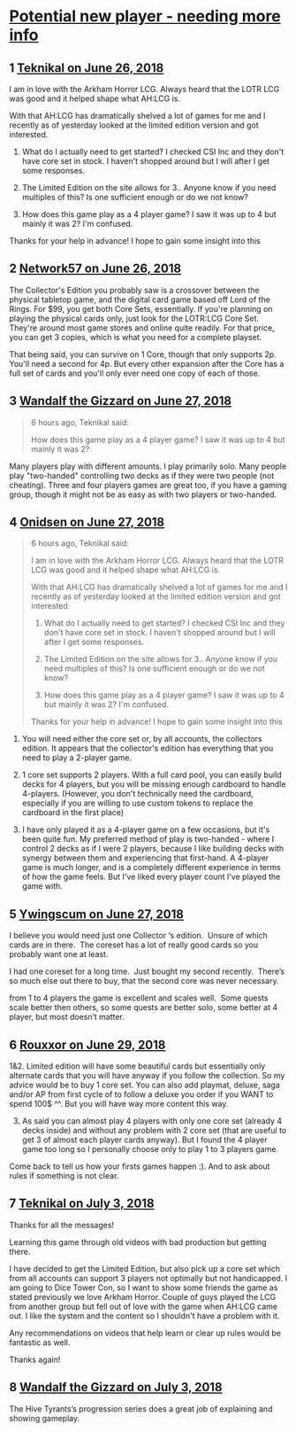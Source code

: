 # [Potential new player - needing more info](https://community.fantasyflightgames.com/topic/278365-potential-new-player-needing-more-info/)

## 1 [Teknikal on June 26, 2018](https://community.fantasyflightgames.com/topic/278365-potential-new-player-needing-more-info/?do=findComment&comment=3385981)

I am in love with the Arkham Horror LCG. Always heard that the LOTR LCG was good and it helped shape what AH:LCG is.

With that AH:LCG has dramatically shelved a lot of games for me and I recently as of yesterday looked at the limited edition version and got interested.


1. What do I actually need to get started? I checked CSI Inc and they don't have core set in stock. I haven't shopped around but I will after I get some responses.

2. The Limited Edition on the site allows for 3.. Anyone know if you need multiples of this? Is one sufficient enough or do we not know?

3. How does this game play as a 4 player game? I saw it was up to 4 but mainly it was 2? I'm confused.

Thanks for your help in advance! I hope to gain some insight into this

## 2 [Network57 on June 26, 2018](https://community.fantasyflightgames.com/topic/278365-potential-new-player-needing-more-info/?do=findComment&comment=3386090)

The Collector's Edition you probably saw is a crossover between the physical tabletop game, and the digital card game based off Lord of the Rings. For $99, you get both Core Sets, essentially. If you're planning on playing the physical cards only, just look for the LOTR:LCG Core Set. They're around most game stores and online quite readily. For that price, you can get 3 copies, which is what you need for a complete playset.

That being said, you can survive on 1 Core, though that only supports 2p. You'll need a second for 4p. But every other expansion after the Core has a full set of cards and you'll only ever need one copy of each of those.

## 3 [Wandalf the Gizzard on June 27, 2018](https://community.fantasyflightgames.com/topic/278365-potential-new-player-needing-more-info/?do=findComment&comment=3386334)

> 6 hours ago, Teknikal said:
> 
> How does this game play as a 4 player game? I saw it was up to 4 but mainly it was 2?

Many players play with different amounts. I play primarily solo. Many people play "two-handed" controlling two decks as if they were two people (not cheating). Three and four players games are great too, if you have a gaming group, though it might not be as easy as with two players or two-handed.

## 4 [Onidsen on June 27, 2018](https://community.fantasyflightgames.com/topic/278365-potential-new-player-needing-more-info/?do=findComment&comment=3386352)

> 6 hours ago, Teknikal said:
> 
> I am in love with the Arkham Horror LCG. Always heard that the LOTR LCG was good and it helped shape what AH:LCG is.
> 
> With that AH:LCG has dramatically shelved a lot of games for me and I recently as of yesterday looked at the limited edition version and got interested.
> 
> 
> 1. What do I actually need to get started? I checked CSI Inc and they don't have core set in stock. I haven't shopped around but I will after I get some responses.
> 
> 2. The Limited Edition on the site allows for 3.. Anyone know if you need multiples of this? Is one sufficient enough or do we not know?
> 
> 3. How does this game play as a 4 player game? I saw it was up to 4 but mainly it was 2? I'm confused.
> 
> Thanks for your help in advance! I hope to gain some insight into this

1. You will need either the core set or, by all accounts, the collectors edition. It appears that the collector's edition has everything that you need to play a 2-player game.

2. 1 core set supports 2 players. With a full card pool, you can easily build decks for 4 players, but you will be missing enough cardboard to handle 4-players. (However, you don't technically need the cardboard, especially if you are willing to use custom tokens to replace the cardboard in the first place)

3. I have only played it as a 4-player game on a few occasions, but it's been quite fun. My preferred method of play is two-handed - where I control 2 decks as if I were 2 players, because I like building decks with synergy between them and experiencing that first-hand. A 4-player game is much longer, and is a completely different experience in terms of how the game feels. But I've liked every player count I've played the game with.

## 5 [Ywingscum on June 27, 2018](https://community.fantasyflightgames.com/topic/278365-potential-new-player-needing-more-info/?do=findComment&comment=3386658)

I believe you would need just one Collector ‘s edition.  Unsure of which cards are in there.  The coreset has a lot of really good cards so you probably want one at least.  

I had one coreset for a long time.  Just bought my second recently.  There’s so much else out there to buy, that the second core was never necessary.

from 1 to 4 players the game is excellent and scales well.  Some quests scale better then others, so some quests are better solo, some better at 4 player, but most doesn’t matter.

## 6 [Rouxxor on June 29, 2018](https://community.fantasyflightgames.com/topic/278365-potential-new-player-needing-more-info/?do=findComment&comment=3389400)

1&2. Limited edition will have some beautiful cards but essentially only alternate cards that you will have anyway if you follow the collection. So my advice would be to buy 1 core set. You can also add playmat, deluxe, saga and/or AP from first cycle of to follow a deluxe you order if you WANT to spend 100$ ^^. But you will have way more content this way.

3. As said you can almost play 4 players with only one core set (already 4 decks inside) and without any problem with 2 core set (that are useful to get 3 of almost each player cards anyway). But I found the 4 player game too long so I personally choose only to play 1 to 3 players game.

Come back to tell us how your firsts games happen :). And to ask about rules if something is not clear.

## 7 [Teknikal on July 3, 2018](https://community.fantasyflightgames.com/topic/278365-potential-new-player-needing-more-info/?do=findComment&comment=3392857)

Thanks for all the messages! 

Learning this game through old videos with bad production but getting there. 

I have decided to get the Limited Edition, but also pick up a core set which from all accounts can support 3 players not optimally but not handicapped. I am going to Dice Tower Con, so I want to show some friends the game as stated previously we love Arkham Horror. Couple of guys played the LCG from another group but fell out of love with the game when AH:LCG came out. I like the system and the content so I shouldn't have a problem with it.

Any recommendations on videos that help learn or clear up rules would be fantastic as well.

Thanks again!

## 8 [Wandalf the Gizzard on July 3, 2018](https://community.fantasyflightgames.com/topic/278365-potential-new-player-needing-more-info/?do=findComment&comment=3393255)

The Hive Tyrants’s progression series does a great job of explaining and showing gameplay.

